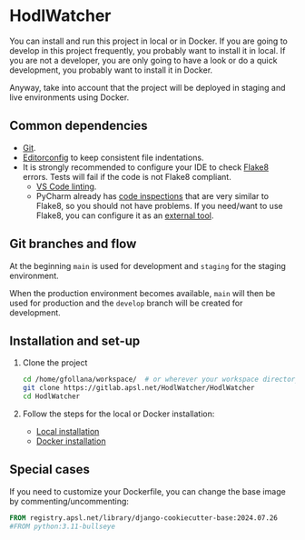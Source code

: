 # HodlWatcher

You can install and run this project in local or in Docker. If you are going to develop in this project frequently,
you probably want to install it in local. If you are not a developer, you are only going to have a look or do a quick
development, you probably want to install it in Docker.

Anyway, take into account that the project will be deployed in staging and live environments using Docker.


## Common dependencies

* [Git](https://git-scm.com/downloads).
* [Editorconfig](http://editorconfig.org/#download) to keep consistent file indentations.
* It is strongly recommended to configure your IDE to check [Flake8](https://flake8.pycqa.org) errors. Tests will fail
  if the code is not Flake8 compliant.
  * [VS Code linting](https://code.visualstudio.com/docs/python/linting).
  * PyCharm already has [code inspections](https://www.jetbrains.com/help/pycharm/code-inspection.html) that
  are very similar to Flake8, so you should not have problems. If you need/want to use Flake8, you can configure it as
  an [external tool](https://www.jetbrains.com/help/pycharm/configuring-third-party-tools.html).


## Git branches and flow

At the beginning `main` is used for development and `staging` for the
staging environment.

When the production environment becomes available, `main`  will then be used for production
and the `develop` branch will be created for development.


## Installation and set-up

1. Clone the project
    ```sh
    cd /home/gfollana/workspace/  # or wherever your workspace directory is
    git clone https://gitlab.apsl.net/HodlWatcher/HodlWatcher
    cd HodlWatcher
    ```

2. Follow the steps for the local or Docker installation:
    * [Local installation](./docs/local.md)
    * [Docker installation](./docs/docker.md)


## Special cases

If you need to customize your Dockerfile, you can change the base image by commenting/uncommenting:

```Dockerfile
FROM registry.apsl.net/library/django-cookiecutter-base:2024.07.26
#FROM python:3.11-bullseye
```
